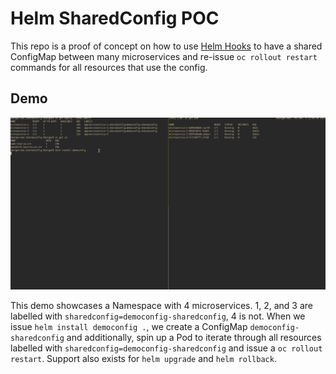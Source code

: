 # Helm SharedConfig POC

This repo is a proof of concept on how to use [Helm Hooks](https://helm.sh/docs/topics/charts_hooks/) to have a shared ConfigMap between many microservices and re-issue `oc rollout restart` commands for all resources that use the config.

## Demo

![shared config demo GIF](./images/helm-shared-config-demo.gif)

This demo showcases a Namespace with 4 microservices. 1, 2, and 3 are labelled with `sharedconfig=democonfig-sharedconfig`, 4 is not. When we issue `helm install democonfig .`, we create a ConfigMap `democonfig-sharedconfig` and additionally, spin up a Pod to iterate through all resources labelled with `sharedconfig=democonfig-sharedconfig` and issue a `oc rollout restart`. Support also exists for `helm upgrade` and `helm rollback`.